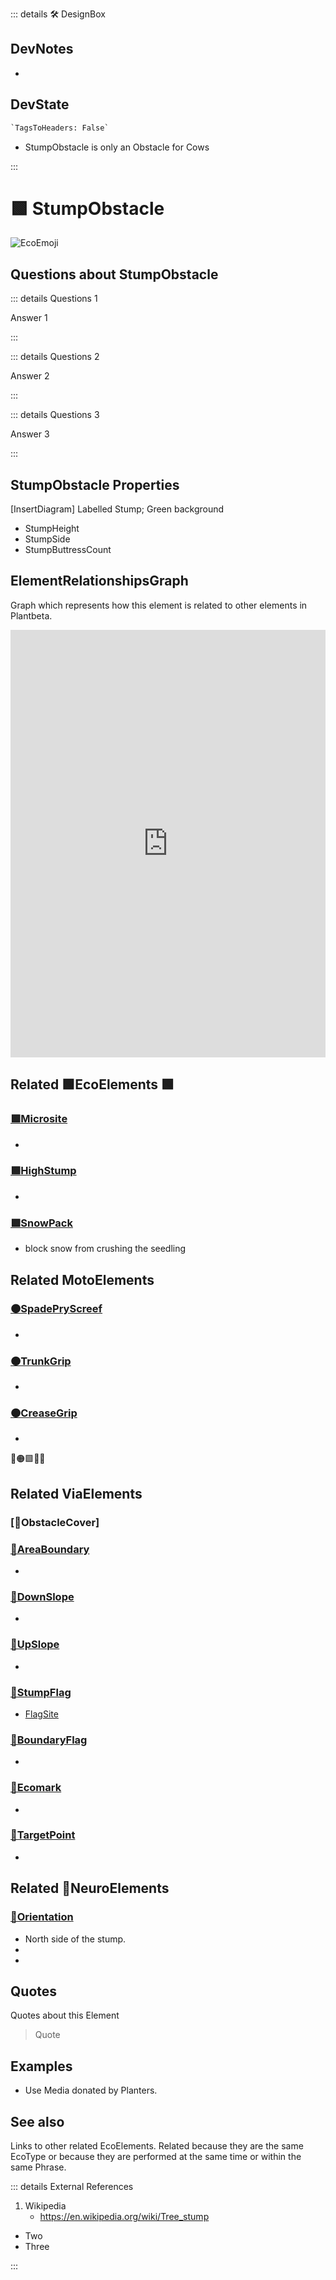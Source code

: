 ::: details 🛠 <dev>DesignBox</dev>

## DevNotes

-

## DevState

```py
`TagsToHeaders: False`
```


- StumpObstacle is only an Obstacle for Cows

:::

# 🟩  <eco>StumpObstacle</eco>

![EcoEmoji](/Eco/Eco_Emoji.png)

## Questions about StumpObstacle

::: details Questions 1

Answer 1

:::

::: details Questions 2

Answer 2

:::

::: details Questions 3

Answer 3

:::

## StumpObstacle Properties

[InsertDiagram] Labelled Stump; Green background  

- StumpHeight
- StumpSide
- StumpButtressCount

## ElementRelationshipsGraph

Graph which represents how this element is related to other elements in Plantbeta.
<iframe
    width="100%"
    height="684"
    frameborder="0"
    src="https://observablehq.com/embed/@d3/force-directed-graph/2?cells=chart"
></iframe>

## Related 🟩<eco>EcoElements</eco>  🟩

### [🟩Microsite]()

-

### [🟩HighStump]()

-

### [🟩SnowPack]()

- block snow from crushing the seedling

## Related <moto>MotoElements</moto>

### [🟠SpadePryScreef]()

-

### [🟠TrunkGrip]()

-

### [🟠CreaseGrip]()

-

🔻🟠🟩💜🔷

## Related <via>ViaElements</via>

### [🔻ObstacleCover]

### [🔻AreaBoundary]()

-

### [🔻DownSlope]()

-

### [🔻UpSlope]()

-

### [🔻StumpFlag]()

- [FlagSite]()

### [🔻BoundaryFlag]()

-

### [🔻Ecomark]()

-

### [🔻TargetPoint]()

-

## Related 💜<neuro>NeuroElements</neuro>

### [💜Orientation]()

- North side of the stump.
-
-

## Quotes

Quotes about this Element

> Quote

## Examples

- Use Media donated by Planters.

## See also

Links to other related EcoElements. Related because they are the same EcoType or because they are performed at the same time or within the same Phrase.

::: details External References

1. Wikipedia
    - <https://en.wikipedia.org/wiki/Tree_stump>

- Two
- Three

:::
